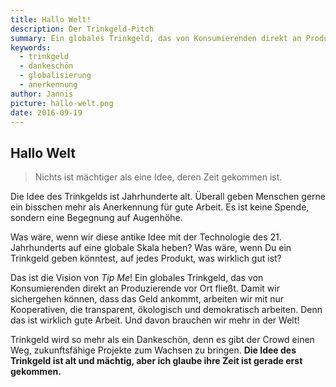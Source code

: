 ```yaml
---
title: Hallo Welt!
description: Der Trinkgeld-Pitch
summary: Ein globales Trinkgeld, das von Konsumierenden direkt an Produzierende vor Ort fließt.
keywords:
  - trinkgeld
  - dankeschön
  - globalisierung
  - anerkennung
author: Jannis
picture: hallo-welt.png
date: 2016-09-19
---
```


## Hallo Welt

> Nichts ist mächtiger als eine Idee, deren Zeit gekommen ist.

Die Idee des Trinkgelds ist Jahrhunderte alt. Überall geben Menschen gerne ein bisschen mehr als Anerkennung für gute Arbeit. Es ist keine Spende, sondern eine Begegnung auf Augenhöhe.

Was wäre, wenn wir diese antike Idee mit der Technologie des 21. Jahrhunderts auf eine globale Skala heben? Was wäre, wenn Du ein Trinkgeld geben könntest, auf jedes Produkt, was wirklich gut ist?

Das ist die Vision von *Tip Me*! Ein globales Trinkgeld, das von Konsumierenden direkt an Produzierende vor Ort fließt. Damit wir sichergehen können, dass das Geld ankommt, arbeiten wir mit nur Kooperativen, die transparent, ökologisch und demokratisch arbeiten. Denn das ist wirklich gute Arbeit. Und davon brauchen wir mehr in der Welt!

Trinkgeld wird so mehr als ein Dankeschön, denn es gibt der Crowd einen Weg, zukunftsfähige Projekte zum Wachsen zu bringen. **Die Idee des Trinkgeld ist alt und mächtig, aber ich glaube ihre Zeit ist gerade erst gekommen.**
